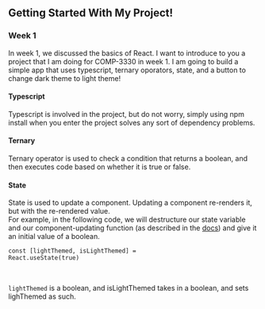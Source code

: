 ## Getting Started With My Project!

### Week 1

In week 1, we discussed the basics of React. I want to introduce to you a project that I am doing for COMP-3330 in week 1. I am going to build a simple app that uses typescript, ternary oporators, state, and a button to change dark theme to light theme!

#### Typescript

Typescript is involved in the project, but do not worry, simply using npm install when you enter the project solves any sort of dependency problems.

#### Ternary

Ternary operator is used to check a condition that returns a boolean, and then executes code based on whether it is true or false.

#### State

State is used to update a component. Updating a component re-renders it, but with the re-rendered value. </br>
For example, in the following code, we will destructure our state variable and our component-updating function (as described in the [docs](https://reactjs.org/docs/hooks-state.html)) and give it an initial value of a boolean.
</br>

<code>const [lightThemed, isLightThemed] = React.useState(true)</code>

</br>

<code>lightThemed</code> is a boolean, and isLightThemed takes in a boolean, and sets lighThemed as such.
